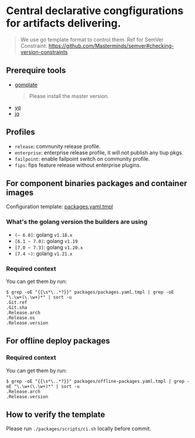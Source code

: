 Central declarative congfigurations for artifacts delivering. 
===

> We use go template format to control them.
> Ref for SemVer Constraint: https://github.com/Masterminds/semver#checking-version-constraints

## Prerequire tools

- [gomplate](https://github.com/hairyhenderson/gomplate) 
  > Please install the master version. 
- [yq](https://github.com/mikefarah/yq)
- [jq](https://jqlang.github.io/jq/download/)

## Profiles

- `release`: community release profile.
- `enterprise`: enterprise release profile, it will not publish any tiup pkgs.
- `failpoint`: enable failpoint switch on community profile.
- `fips`: fips feature release without enterprise plugins.

## For component binaries packages and container images

Configuration template: [packages.yaml.tmpl](./packages.yaml.tmpl)

### What's the golang version the builders are using

- `(~ 6.0]`: golang `v1.18.x`
- `[6.1 ~ 7.0)`: golang `v1.19`
- `[7.0 ~ 7.3]`: golang `v1.20.x`
- `[7.4 ~)`: golang `v1.21.x`

### Required context

You can get them by run:
```console
$ grep -oE "{{\s*\..*?}}" packages/packages.yaml.tmpl | grep -oE "\.\w+(\.\w+)*" | sort -u
.Git.ref
.Git.sha
.Release.arch
.Release.os
.Release.version
```

## For offline deploy packages

### Required context

You can get them by run:
```console
$ grep -oE "{{\s*\..*?}}" packages/offline-packages.yaml.tmpl | grep -oE "\.\w+(\.\w+)*" | sort -u
.Release.arch
.Release.version
```

## How to verify the template

Please run `./packages/scripts/ci.sh` locally before commit.
